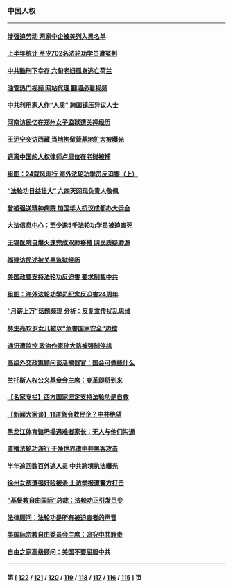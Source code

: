 ### 中国人权
---
#### [涉强迫劳动 两家中企被美列入黑名单](../../pages/ncid278/n14045950.md?08021645) 
#### [上半年统计 至少702名法轮功学员遭冤判](../../pages/ncid278/n14045278.md?08021645) 
#### [中共酷刑下幸存 六旬老妇孤身逃亡荷兰](../../pages/ncid278/n14041415.md?08021645) 
#### [油管热门视频 网站代理 翻墙必看视频](http://138.2.39.72:81/youtube.html?epic-marker?08021645)
#### [中共利用家人作“人质” 跨国镇压异议人士](../../pages/ncid278/n14044867.md?08021645) 
#### [河南访民忆在郑州女子监狱遭关押经历](../../pages/ncid278/n14044743.md?08021645) 
#### [王沪宁突访西藏 当地拘留营基地扩大被曝光](../../pages/ncid278/n14043963.md?08021645) 
#### [逃离中国的人权律师卢思位在老挝被捕](../../pages/ncid278/n14043849.md?08021645) 
#### [组图：24载风雨行 海外法轮功学员反迫害（上）](../../pages/ncid278/n14031583.md?08021645) 
#### [“法轮功日益壮大” 六四天网现负责人敬佩](../../pages/ncid278/n14043464.md?08021645) 
#### [曾被强送精神病院 加国华人抗议成都办大运会](../../pages/ncid278/n14043386.md?08021645) 
#### [大法信息中心：至少逾5千法轮功学员被迫害死](../../pages/ncid278/n14043255.md?08021645) 
#### [无锡医院自爆火速完成双肺移植 网民质疑肺源](../../pages/ncid278/n14041831.md?08021645) 
#### [福建访民述被关黑监狱经历](../../pages/ncid278/n14042942.md?08021645) 
#### [美国政要支持法轮功反迫害 要求制裁中共](../../pages/ncid278/n14042656.md?08021645) 
#### [组图：海外法轮功学员纪念反迫害24周年](../../pages/ncid278/n14037675.md?08021645) 
#### [“月薪上万”话题频现 分析：反复宣传扰乱思维](../../pages/ncid278/n14042204.md?08021645) 
#### [林生亮12岁女儿被以“危害国家安全”边控](../../pages/ncid278/n14042116.md?08021645) 
#### [通讯遭监控 政治作家孙大骆被强制停机](../../pages/ncid278/n14041804.md?08021645) 
#### [高级外交政策顾问谈活摘器官：国会可做些什么](../../pages/ncid278/n14041396.md?08021645) 
#### [兰托斯人权公义基金会主席：变革即将到来](../../pages/ncid278/n14041358.md?08021645) 
#### [【名家专栏】西方国家坚定支持法轮功是自救](../../pages/ncid278/n14041000.md?08021645) 
#### [【新闻大家谈】11道急令救民企？中共绝望](../../pages/ncid278/n14040944.md?08021645) 
#### [黑龙江体育馆坍塌遇难者家长：无人与他们沟通](../../pages/ncid278/n14040699.md?08021645) 
#### [直播法轮功游行 干净世界遭中共黑客攻击](../../pages/ncid278/n14039822.md?08021645) 
#### [半年追回数百外逃人员 中共跨境执法曝光](../../pages/ncid278/n14039923.md?08021645) 
#### [徐州女孩遭强奸险被杀 上访举报遭警方打击](../../pages/ncid278/n14039644.md?08021645) 
#### [“基督教自由国际”总裁：法轮功正引发巨变](../../pages/ncid278/n14039180.md?08021645) 
#### [法律顾问：法轮功是所有被迫害者的声音](../../pages/ncid278/n14039151.md?08021645) 
#### [美国际宗教自由委员会主席：追究中共罪责](../../pages/ncid278/n14039122.md?08021645) 
#### [自由之家高级顾问：美国不要屈服中共](../../pages/ncid278/n14039120.md?08021645) 

---
#### 第 [ [122](./122.md?08021645) / [121](./121.md?08021645) / [120](./120.md?08021645) / [119](./119.md?08021645) / [118](./118.md?08021645) / [117](./117.md?08021645) / [116](./116.md?08021645) / [115](./115.md?08021645) ] 页
